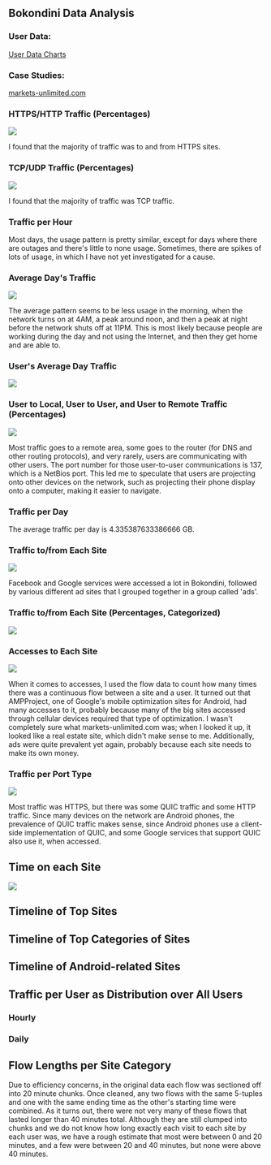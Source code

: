 ## Bokondini Data Analysis

### User Data:

[User Data Charts](users.md)

### Case Studies:

[markets-unlimited.com](markets-unlimited_case_study.md)

### HTTPS/HTTP Traffic (Percentages)

![](graphs/https_and_http.png)

I found that the majority of traffic was to and from HTTPS sites.

### TCP/UDP Traffic (Percentages)

![](graphs/tcp_and_udp.png)

I found that the majority of traffic was TCP traffic.

### Traffic per Hour

<object width="100%" height="400" type="text/html" data="hourly_timeline_chart.html"></object>

Most days, the usage pattern is pretty similar, except for days where there are outages and there's little to none usage. Sometimes, there are spikes of lots of usage, in which I have not yet investigated for a cause.

### Average Day's Traffic

![](graphs/avg_day.png)

The average pattern seems to be less usage in the morning, when the network turns on at 4AM, a peak around noon, and then a peak at night before the network shuts off at 11PM. This is most likely because people are working during the day and not using the Internet, and then they get home and are able to.

### User's Average Day Traffic

![](graphs/user_average_hourly.png)

### User to Local, User to User, and User to Remote Traffic (Percentages)

![](graphs/local_netbios_remote.png)

Most traffic goes to a remote area, some goes to the router (for DNS and other routing protocols), and very rarely, users are communicating with other users. The port number for those user-to-user communications is 137, which is a NetBios port. This led me to speculate that users are projecting onto other devices on the network, such as projecting their phone display onto a computer, making it easier to navigate.

### Traffic per Day

<object width="100%" height="400" type="text/html" data="graphs/daily_timeline_chart.html"></object>

The average traffic per day is 4.335387633386666 GB.

### Traffic to/from Each Site

![](graphs/sites_traffic.png)

Facebook and Google services were accessed a lot in Bokondini, followed by various different ad sites that I grouped together in a group called 'ads'. 

### Traffic to/from Each Site (Percentages, Categorized)

![](graphs/site_categorized.png)

### Accesses to Each Site

![](graphs/sites_accesses.png)

When it comes to accesses, I used the flow data to count how many times there was a continuous flow between a site and a user. It turned out that AMPProject, one of Google's mobile optimization sites for Android, had many accesses to it, probably because many of the big sites accessed through cellular devices required that type of optimization. I wasn't completely sure what markets-unlimited.com was; when I looked it up, it looked like a real estate site, which didn't make sense to me. Additionally, ads were quite prevalent yet again, probably because each site needs to make its own money.

### Traffic per Port Type

![](graphs/port_accesses_interactive.svg)

Most traffic was HTTPS, but there was some QUIC traffic and some HTTP traffic. Since many devices on the network are Android phones, the prevalence of QUIC traffic makes sense, since Android phones use a client-side implementation of QUIC, and some Google services that support QUIC also use it, when accessed.

## Time on each Site

![](graphs/site_times.png)

## Timeline of Top Sites

<object width="100%" height="400" type="text/html" data="graphs/top_sites_chart.html"></object>

## Timeline of Top Categories of Sites

<object width="100%" height="400" type="text/html" data="graphs/categorized_timeline_chart.html"></object>

## Timeline of Android-related Sites

<object width="100%" height="400" type="text/html" data="graphs/android_categorized_timeline_chart.html"></object>

## Traffic per User as Distribution over All Users
### Hourly

<object width="100%" height="400" type="text/html" data="graphs/users/user_distr_traffic_hourly_violin.html"></object>

<object width="100%" height="400" type="text/html" data="graphs/users/user_distr_traffic_hourly_boxplot.html"></object>

### Daily

<object width="100%" height="400" type="text/html" data="graphs/users/user_distr_traffic_daily_violin.html"></object>

<object width="100%" height="400" type="text/html" data="graphs/users/user_distr_traffic_daily_boxplot.html"></object>

## Flow Lengths per Site Category

<object width="100%" height="400" type="text/html" data="graphs/users/category_count_distr_ridgeline.html"></object>

Due to efficiency concerns, in the original data each flow was sectioned off into 20 minute chunks. Once cleaned, any two flows with the same 5-tuples and one with the same ending time as the other's starting time were combined. As it turns out, there were not very many of these flows that lasted longer than 40 minutes total. Although they are still clumped into chunks and we do not know how long exactly each visit to each site by each user was, we have a rough estimate that most were between 0 and 20 minutes, and a few were between 20 and 40 minutes, but none were above 40 minutes.
